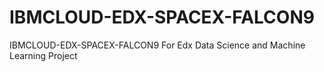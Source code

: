 # IBMCLOUD-EDX-SPACEX-FALCON9
IBMCLOUD-EDX-SPACEX-FALCON9 For Edx Data Science and Machine Learning Project
